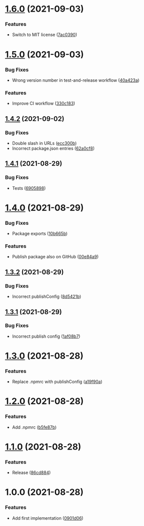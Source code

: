 # [1.6.0](https://github.com/peerigon/sevdesk/compare/v1.5.0...v1.6.0) (2021-09-03)


### Features

* Switch to MIT license ([7ac0390](https://github.com/peerigon/sevdesk/commit/7ac0390d5e4423a506e482fa11f2b8c668eb60c7))

# [1.5.0](https://github.com/peerigon/sevdesk/compare/v1.4.2...v1.5.0) (2021-09-03)


### Bug Fixes

* Wrong version number in test-and-release workflow ([40a423a](https://github.com/peerigon/sevdesk/commit/40a423a9fea5703b1967f84d2168912318e6e2f8))


### Features

* Improve CI workflow ([330c183](https://github.com/peerigon/sevdesk/commit/330c183ea58ea48e29b2e084971398e37e620db3))

## [1.4.2](https://github.com/peerigon/sevdesk/compare/v1.4.1...v1.4.2) (2021-09-02)


### Bug Fixes

* Double slash in URLs ([ecc300b](https://github.com/peerigon/sevdesk/commit/ecc300b67d0721b24bd0fddab2f08b0d8af21fbf))
* Incorrect package.json entries ([62a0cf8](https://github.com/peerigon/sevdesk/commit/62a0cf8d555ff1fd49f11e0aa76dc85c6586f91c))

## [1.4.1](https://github.com/peerigon/sevdesk/compare/v1.4.0...v1.4.1) (2021-08-29)


### Bug Fixes

* Tests ([6905898](https://github.com/peerigon/sevdesk/commit/6905898a3c93ebf5607b427b06cb130727c284e6))

# [1.4.0](https://github.com/peerigon/sevdesk/compare/v1.3.2...v1.4.0) (2021-08-29)


### Bug Fixes

* Package exports ([10b665b](https://github.com/peerigon/sevdesk/commit/10b665baaf543647bc7e945538170123a4ad8cee))


### Features

* Publish package also on GitHub ([00e84a9](https://github.com/peerigon/sevdesk/commit/00e84a9d71ec6c8cd4a5e64a985fc51901fd8950))

## [1.3.2](https://github.com/peerigon/sevdesk/compare/v1.3.1...v1.3.2) (2021-08-29)


### Bug Fixes

* Incorrect publishConfig ([8d5421b](https://github.com/peerigon/sevdesk/commit/8d5421b17cf9169201a1cc73f873f8c390922fd6))

## [1.3.1](https://github.com/peerigon/sevdesk/compare/v1.3.0...v1.3.1) (2021-08-29)


### Bug Fixes

* Incorrect publish config ([1af08b7](https://github.com/peerigon/sevdesk/commit/1af08b7096dc8b0ac768dd2a64ac092f0627b98e))

# [1.3.0](https://github.com/peerigon/sevdesk/compare/v1.2.0...v1.3.0) (2021-08-28)


### Features

* Replace .npmrc with publishConfig ([a19f90a](https://github.com/peerigon/sevdesk/commit/a19f90a2260a9785ca11dfe29dcca075cca53043))

# [1.2.0](https://github.com/peerigon/sevdesk/compare/v1.1.0...v1.2.0) (2021-08-28)


### Features

* Add .npmrc ([b5fe87b](https://github.com/peerigon/sevdesk/commit/b5fe87be22c8f10d64d52b85f5279422ab60a393))

# [1.1.0](https://github.com/peerigon/sevdesk/compare/v1.0.0...v1.1.0) (2021-08-28)


### Features

* Release ([86cd884](https://github.com/peerigon/sevdesk/commit/86cd8847ffaf90c81ba37c3c4832c45bfd78dcdb))

# 1.0.0 (2021-08-28)


### Features

* Add first implementation ([0901d06](https://github.com/peerigon/sevdesk/commit/0901d06dc32d5e2a227258573c151cfc27b0a912))
